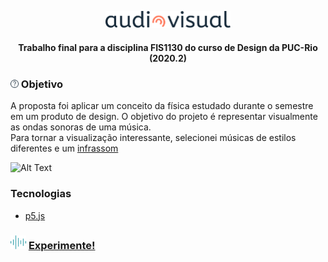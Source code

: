 <p align="center">
<img src="assets/logo.svg" alt="AudioVisual" width="200" >
<h4 align="center"> Trabalho final para a disciplina FIS1130  do curso de Design da PUC-Rio (2020.2)</h4>
</p>

### <img src="assets/sobre-icone.svg" alt="AudioVisual" width="13"> Objetivo
<p>
 A proposta foi aplicar um conceito 
 da física estudado durante o semestre em um produto de design. 
 O objetivo do projeto é representar visualmente as ondas sonoras de uma música.<br>
 Para tornar a visualização interessante, selecionei músicas de estilos diferentes e um <a href="https://pt.wikipedia.org/wiki/Infrassom">infrassom</a>
 </p>
 
 
![Alt Text](https://media.giphy.com/media/uU7IJA27RWN9Cbit96/giphy.gif)
 
 
### Tecnologias

* <a href="https://p5js.org">p5.js</a>

### <img src="assets/tocandoagora-icone.svg" alt="AudioVisual" width="25"> <a href="https://izamith.github.io/audiovisual/">Experimente!</a>
